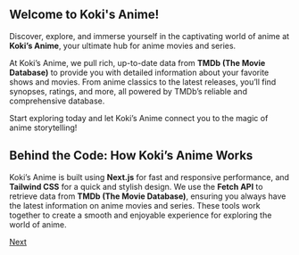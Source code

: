 ## Welcome to Koki's Anime!

Discover, explore, and immerse yourself in the captivating world of anime at **Koki’s Anime**, your ultimate hub for anime movies and series. 

At Koki’s Anime, we pull rich, up-to-date data from **TMDb (The Movie Database)** to provide you with detailed information about your favorite shows and movies. From anime classics to the latest releases, you’ll find synopses, ratings, and more, all powered by TMDb’s reliable and comprehensive database.

Start exploring today and let Koki’s Anime connect you to the magic of anime storytelling!

## **Behind the Code: How Koki’s Anime Works**
Koki’s Anime is built using **Next.js** for fast and responsive performance, and **Tailwind CSS** for a quick and stylish design. We use the **Fetch API** to retrieve data from **TMDb (The Movie Database)**, ensuring you always have the latest information on anime movies and series. These tools work together to create a smooth and enjoyable experience for exploring the world of anime.

[Next](README_MEET_THE_TEAM.md)


